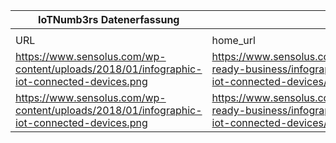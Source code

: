 |IoTNumb3rs Datenerfassung|||||||||||
| ---- | ---- | ---- | ---- | ---- | ---- | ---- | ---- | ---- | ---- | ---- |
||||||||||||
|URL|home_url|filename|device_class|device_count|market_class|market_volume|prognosis_year|publication_year|authorship_class|Dropbox folder|
|https://www.sensolus.com/wp-content/uploads/2018/01/infographic-iot-connected-devices.png|https://www.sensolus.com/iot-ready-business/infographic-iot-connected-devices/|file4_infographic-iot-connected-devices.png|industrial things|2000000000|||2014|2018|Blogger|Pattoho/20181211-1810|
|https://www.sensolus.com/wp-content/uploads/2018/01/infographic-iot-connected-devices.png|https://www.sensolus.com/iot-ready-business/infographic-iot-connected-devices/|file4_infographic-iot-connected-devices.png|industrial things|3000000000|||2017|||Pattoho/20181211-1810|
